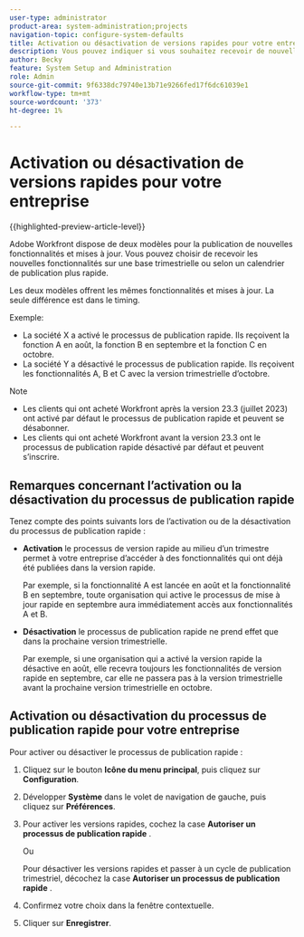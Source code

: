 ```yaml
---
user-type: administrator
product-area: system-administration;projects
navigation-topic: configure-system-defaults
title: Activation ou désactivation de versions rapides pour votre entreprise
description: Vous pouvez indiquer si vous souhaitez recevoir de nouvelles fonctionnalités Workfront sur une base mensuelle ou trimestrielle.
author: Becky
feature: System Setup and Administration
role: Admin
source-git-commit: 9f6338dc79740e13b71e9266fed17f6dc61039e1
workflow-type: tm+mt
source-wordcount: '373'
ht-degree: 1%

---
```


# Activation ou désactivation de versions rapides pour votre entreprise

{{highlighted-preview-article-level}}

Adobe Workfront dispose de deux modèles pour la publication de nouvelles fonctionnalités et mises à jour. Vous pouvez choisir de recevoir les nouvelles fonctionnalités sur une base trimestrielle ou selon un calendrier de publication plus rapide.

Les deux modèles offrent les mêmes fonctionnalités et mises à jour. La seule différence est dans le timing.

Exemple:

* La société X a activé le processus de publication rapide. Ils reçoivent la fonction A en août, la fonction B en septembre et la fonction C en octobre.
* La société Y a désactivé le processus de publication rapide. Ils reçoivent les fonctionnalités A, B et C avec la version trimestrielle d’octobre.

>[!NOTE]
>
>* Les clients qui ont acheté Workfront après la version 23.3 (juillet 2023) ont activé par défaut le processus de publication rapide et peuvent se désabonner.
>* Les clients qui ont acheté Workfront avant la version 23.3 ont le processus de publication rapide désactivé par défaut et peuvent s’inscrire.

## Remarques concernant l’activation ou la désactivation du processus de publication rapide

Tenez compte des points suivants lors de l’activation ou de la désactivation du processus de publication rapide :

* **Activation** le processus de version rapide au milieu d’un trimestre permet à votre entreprise d’accéder à des fonctionnalités qui ont déjà été publiées dans la version rapide.

  Par exemple, si la fonctionnalité A est lancée en août et la fonctionnalité B en septembre, toute organisation qui active le processus de mise à jour rapide en septembre aura immédiatement accès aux fonctionnalités A et B.

* **Désactivation** le processus de publication rapide ne prend effet que dans la prochaine version trimestrielle.

  Par exemple, si une organisation qui a activé la version rapide la désactive en août, elle recevra toujours les fonctionnalités de version rapide en septembre, car elle ne passera pas à la version trimestrielle avant la prochaine version trimestrielle en octobre.

## Activation ou désactivation du processus de publication rapide pour votre entreprise

Pour activer ou désactiver le processus de publication rapide :

1. Cliquez sur le bouton **Icône du menu principal**, puis cliquez sur **Configuration**.
1. Développer **Système** dans le volet de navigation de gauche, puis cliquez sur **Préférences**.
1. Pour activer les versions rapides, cochez la case **Autoriser un processus de publication rapide** .

   Ou

   Pour désactiver les versions rapides et passer à un cycle de publication trimestriel, décochez la case **Autoriser un processus de publication rapide** .

1. Confirmez votre choix dans la fenêtre contextuelle.
1. Cliquer sur **Enregistrer**.
